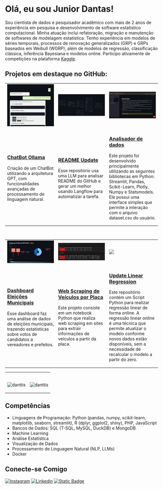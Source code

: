 # Olá, eu sou Junior Dantas!

Sou cientista de dados e pesquisador acadêmico com mais de 2 anos de experiência em pesquisa e desenvolvimento de software estatístico computacional. Minha atuação inclui refatoração, migração e manutenção de softwares de modelagem estatística. Tenho experiência em modelos de séries temporais, processos de renovação generalizados (GRP) e GRPs baseados em Weibull (WGRP), além de modelos de regressão, classificação clássica, inferência Bayesiana e modelos online. Participo ativamente de competições na plataforma [Kaggle](https://www.kaggle.com/danttis/code).

## Projetos em destaque no GitHub:
<table width="100%">
    <tr>
        <td width="33%">
            <img src="https://github.com/danttis/ChatBot-Ollama/raw/main/img/img.png" style="width: 100%; height: auto;">
        </td>
        <td width="33%">
            <img src="https://github.com/danttis/README-Update-Langflow/raw/main/img1.png" style="width: 100%; height: auto;">
        </td>
        <td width="33%">
            <img src="https://raw.githubusercontent.com/danttis/Data-Analyzer/main/img.gif" style="width: 100%; height: auto;">
        </td>
    </tr>
    <tr>
        <td >
            <h3><a href="https://github.com/danttis/ChatBot-Ollama">ChatBot Ollama</a></h3>
            <p>Criação de um ChatBot utilizando a arquitetura GPT, com funcionalidades avançadas de processamento de linguagem natural.</p>
        </td>
        <td >
            <h3><a href="https://github.com/danttis/README-Update-Langflow">README Update</a></h3>
            <p>Esse repositório usa uma LLM para analisar README do GitHub e gerar um melhor usando Langflow para automatizar a tarefa.</p>
        </td>
        <td >
           <h3><a href="https://github.com/danttis/Data-Analyzer">Analisador de dados</a></h3>
            <p>Este projeto foi desenvolvido principalmente utilizando as seguintes bibliotecas em Python: Streamlit, Pandas, Scikit-Learn, Plotly, Numpy e Statsmodels. Ele possui uma interface simples que permite a interação com o arquivo dataset.csv do usuário.</p>
        </td>
    </tr>
</table>
<br />
<table width="100%">
    <tr>
        <td width="33%">
            <img src="https://github.com/danttis/eleicoes-municipais/raw/main/example_dash.png" style="width: 100%; height: auto;">
        </td>
        <td width="33%">
            <img src="https://github.com/danttis/veiculos-placa-web-scraping/raw/main/exemplo.png" style="width: 100%; height: auto;">
        </td>
        <td width="33%">
            <img src="https://miro.medium.com/v2/resize:fit:828/format:webp/0*QPJz3jpSKlAUo_K0.png" style="width: 100%; height: auto;">
        </td>
    </tr>
    <tr>
        <td >
            <h3><a href="https://github.com/danttis/eleicoes-municipais/">Dashboard Eleições Municipais</a></h3>
            <p>Esse dashboard faz uma análise de dados de eleições municipais, trazendo estatísticas sobre votos de candidatos a vereadores e prefeitos.</p>
        </td>
        <td >
            <h3><a href="https://github.com/danttis/veiculos-placa-web-scraping">Web Scraping de Veículos por Placa</a></h3>
            <p>Este projeto consiste em um notebook Python que realiza web scraping em sites para extrair informações de veículos a partir da placa.</p>
        </td>
        <td >
           <h3><a href="https://github.com/danttis/eleicoes-municipais/">Update Linear Regression</a></h3>
            <p>Este repositório contém um Script Python para realizar regressão linear de forma online. A regressão linear online é uma técnica que permite atualizar o modelo conforme novos dados estão disponíveis, sem a necessidade de recalcular o modelo a partir do zero.</p>
        </td>
    </tr>
</table>

<table width="100%">
  <td width = "50%">
  <br>
  <p align = "center"><img src="https://github-readme-stats.vercel.app/api/top-langs?username=danttis&show_icons=true&theme=onedark&locale=en&layout=compact" alt="danttis" />
  </p>
  </td>
  <td width = "50%">
  <br>
  <p align = "center"><img src="https://github-readme-stats.vercel.app/api?username=danttis&show_icons=true&theme=onedark&locale=en" alt="danttis" /></p>
  </td>
<table>

## Competências

- Linguagens de Programação: Python (pandas, numpy, scikit-learn, matplotlib, seaborn, streamlit), R (dplyr, ggplot2, shiny), PHP, JavaScript
- Bancos de Dados: SQL (T-SQL, MySQL, DuckDB) e MongoDB
- Machine Learning
- Análise Estatística
- Visualização de Dados
- Processamento de Linguagem Natural (NLP, LLMs)
- Docker

## Conecte-se Comigo
[![Instagram](https://img.shields.io/badge/E--mail-369?style=flat-square&logo=gmail&logoColor=Red&color=black)](mailto:contato.jrdantas@gmail.com)
[![Linkedin](https://img.shields.io/badge/linked-in-369?style=flat-square&logo=linkedin&logoColor=white&color=blue)](https://www.linkedin.com/in/danttis/)
[![Static Badge](https://img.shields.io/badge/Kaggle-10BEFF)](https://www.kaggle.com/danttis)

